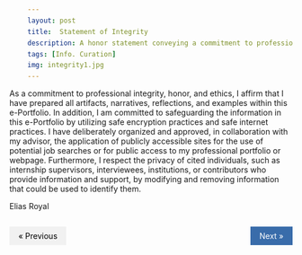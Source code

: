 ```yaml
---
layout: post
title:  Statement of Integrity
description: A honor statement conveying a commitment to professional integrity, honor and ethics. # Add post description (optional)
tags: [Info. Curation]
img: integrity1.jpg
---
```

As a commitment to professional integrity, honor, and ethics, I affirm that I have prepared all artifacts, narratives, reflections, and examples within this e-Portfolio. In addition, I am committed to safeguarding the information in this e-Portfolio by utilizing safe encryption practices and safe internet practices. I have deliberately organized and approved, in collaboration with my advisor, the application of publicly accessible sites for the use of potential job searches or for public access to my professional portfolio or webpage. Furthermore, I respect the privacy of cited individuals, such as internship supervisors, interviewees, institutions, or contributors who provide information and support, by modifying and removing information that could be used to identify them.  

Elias Royal

<style>
a {
  text-decoration: none;
  display: inline-block;
  padding: 8px 16px;
}

a:hover {
  background-color: #ddd;
  color: black;
}

.previous {
  background-color: #f1f1f1;
  color: black;
}

.next {
  background-color: #396CAA;
  color: white;
}

.round {
  border-radius: 50%;
}
</style>
<body>

<div style="display: flex; justify-content: space-between;">
  <p style="background-color: papayawhip;"><a href="https://eoroyal26.github.io/personal-narrative/" class="previous">&laquo; Previous</a></p>
  <p style="background-color: palegoldenrod;"><a href="https://eoroyal26.github.io/leadership-and-innovation/" class="next">Next &raquo;</a></p>
</div>
   
</body>

<!--![Yosh Ginsu]({{site.baseurl}}/assets/img/yosh-ginsu.jpg)-->

